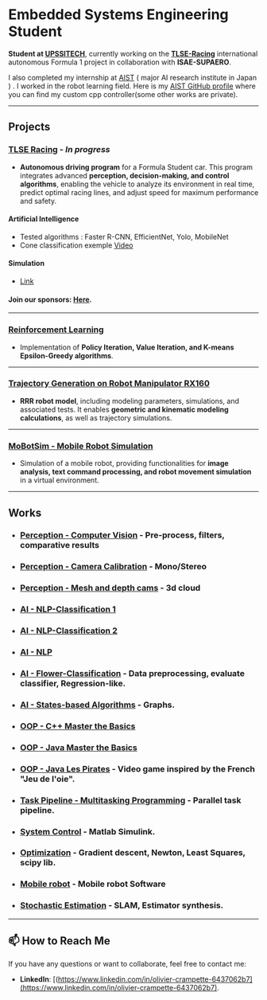 # Embedded Systems Engineering Student

**Student at [UPSSITECH](https://www.upssitech.eu/)**, currently working on the **[TLSE-Racing](https://tlseracing.fr/about/)** international autonomous Formula 1 project in collaboration with **ISAE-SUPAERO**.

I also completed my internship at [AIST](https://www.aist.go.jp/)  ( major AI research institute in Japan ) . I worked in the robot learning field.
Here is my [AIST GitHub profile](https://github.com/Olivier-AIST) where you can find my custom cpp controller(some other works are private).

---

##  Projects  

### **[TLSE Racing](https://tlseracing.fr/about/)** - *In progress*  
- **Autonomous driving program** for a Formula Student car. This program integrates advanced **perception, decision-making, and control algorithms**, enabling the vehicle to analyze its environment in real time, predict optimal racing lines, and adjust speed for maximum performance and safety.
#### **Artificial  Intelligence**
- Tested algorithms : Faster R-CNN, EfficientNet, Yolo, MobileNet
- Cone classification exemple [Video](https://drive.google.com/file/d/1MGrdzST1wK_6sSkujaV90d7YrVzHE7JS/view?usp=drivesdk)
#### **Simulation**
- [Link](https://fs-driverless.github.io/Formula-Student-Driverless-Simulator/v2.2.0/)

  

#### **Join our sponsors**: [Here](https://tlseracing.fr/sponsors/).  

---

### **[Reinforcement Learning](https://github.com/OlivierCrt/Reinforcement_Learning)**  
- Implementation of **Policy Iteration, Value Iteration, and K-means Epsilon-Greedy algorithms**.  

---

### **[Trajectory Generation on Robot Manipulator RX160](https://github.com/OlivierCrt/Trajectory_Generation_Robot_Manipulator_RX160)**  
- **RRR robot model**, including modeling parameters, simulations, and associated tests. It enables **geometric and kinematic modeling calculations**, as well as trajectory simulations.  

---

### **[MoBotSim - Mobile Robot Simulation](https://github.com/OlivierCrt/MobotSim)**  
- Simulation of a mobile robot, providing functionalities for **image analysis, text command processing, and robot movement simulation** in a virtual environment.  

---





##  Works  

- ### **[Perception - Computer Vision](https://github.com/OlivierCrt/Image_processing)** - Pre-process, filters, comparative results 
- ### **[Perception - Camera Calibration](https://github.com/OlivierCrt/Calibration)** - Mono/Stereo
- ### **[Perception - Mesh and depth cams](https://github.com/OlivierCrt/Perception_PW)** - 3d cloud
- ### **[AI - NLP-Classification 1](https://github.com/OlivierCrt/PW_Machine-Learning)**  
- ### **[AI - NLP-Classification 2](https://github.com/OlivierCrt/PW_speech_processing)**
- ### **[AI - NLP](https://github.com/OlivierCrt/TP_Dialogue)**
- ### **[AI - Flower-Classification](https://github.com/OlivierCrt/PW-python-M1)** - Data preprocessing, evaluate classifier, Regression-like.
- ### **[AI - States-based Algorithms](https://github.com/OlivierCrt/PW_IA_M1)** - Graphs. 
- ### **[OOP - C++ Master the Basics](https://github.com/OlivierCrt/PW_Cpp)**  
- ### **[OOP - Java Master the Basics](https://github.com/OlivierCrt/PW-java-BS3)**
- ### **[OOP - Java Les Pirates](https://github.com/OlivierCrt/les_pirates)**  - Video game inspired by the French "Jeu de l'oie".
- ### **[Task Pipeline - Multitasking Programming](https://github.com/OlivierCrt/Task_Pipeline)** -  Parallel task pipeline.  
- ### **[System Control](https://github.com/OlivierCrt/PW_Robot_Control)** - Matlab Simulink.
- ### **[Optimization](https://github.com/OlivierCrt/Optimisation_M1)** - Gradient descent, Newton, Least Squares, scipy lib.
- ### **[Mobile robot](https://github.com/OlivierCrt/Mobot)** - Mobile robot Software
- ### **[Stochastic Estimation](https://github.com/OlivierCrt/Estimation_PW)** - SLAM, Estimator synthesis.



---

## 📫 How to Reach Me  
If you have any questions or want to collaborate, feel free to contact me:  
- **LinkedIn**: [(https://www.linkedin.com/in/olivier-crampette-6437062b7](https://www.linkedin.com/in/olivier-crampette-6437062b7).  
